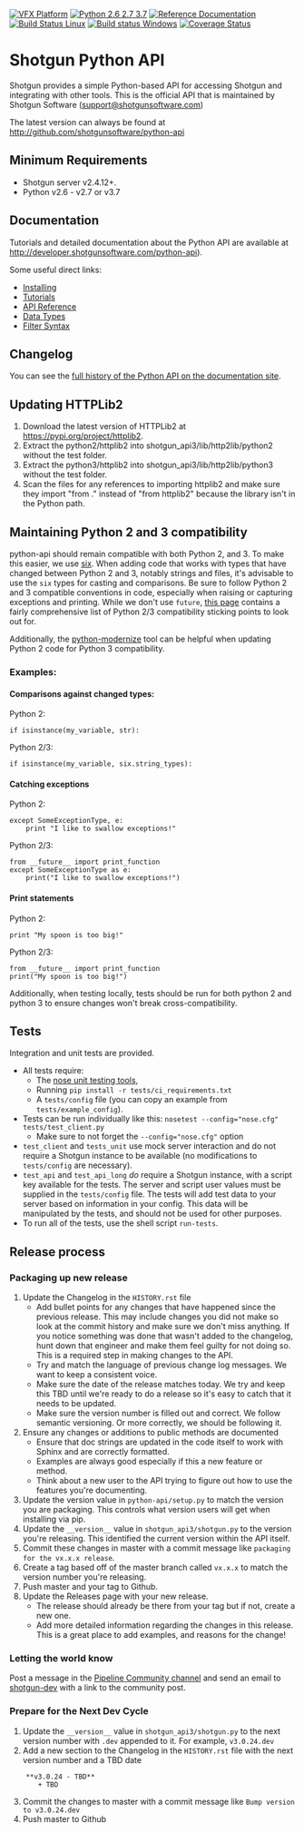 [![VFX Platform](https://img.shields.io/badge/vfxplatform-2020-blue.svg)](http://www.vfxplatform.com/)
[![Python 2.6 2.7 3.7](https://img.shields.io/badge/python-2.6%20%7C%202.7%20%7C%203.7-blue.svg)](https://www.python.org/)
[![Reference Documentation](http://img.shields.io/badge/doc-reference-blue.svg)](http://developer.shotgunsoftware.com/python-api)
[![Build Status Linux](https://secure.travis-ci.org/shotgunsoftware/python-api.svg?branch=master)](http://travis-ci.org/shotgunsoftware/python-api)
[![Build status Windows](https://ci.appveyor.com/api/projects/status/slvw7u4jatvdly98/branch/master?svg=true
)](https://ci.appveyor.com/project/jfboismenu/python-api/branch/master)
[![Coverage Status](https://coveralls.io/repos/github/shotgunsoftware/python-api/badge.svg?branch=master)](https://coveralls.io/github/shotgunsoftware/python-api?branch=master)

# Shotgun Python API

Shotgun provides a simple Python-based API for accessing Shotgun and integrating with other tools. This is the official API that is maintained by Shotgun Software (support@shotgunsoftware.com)

The latest version can always be found at http://github.com/shotgunsoftware/python-api

## Minimum Requirements

* Shotgun server v2.4.12+.
* Python v2.6 - v2.7 or v3.7

## Documentation
Tutorials and detailed documentation about the Python API are available at http://developer.shotgunsoftware.com/python-api).

Some useful direct links:

* [Installing](http://developer.shotgunsoftware.com/python-api/installation.html)
* [Tutorials](http://developer.shotgunsoftware.com/python-api/cookbook/tutorials.html)
* [API Reference](http://developer.shotgunsoftware.com/python-api/reference.html)
* [Data Types](http://developer.shotgunsoftware.com/python-api/reference.html#data-types)
* [Filter Syntax](http://developer.shotgunsoftware.com/python-api/reference.html#filter-syntax)

## Changelog

You can see the [full history of the Python API on the documentation site](http://developer.shotgunsoftware.com/python-api/changelog.html).

## Updating HTTPLib2

1. Download the latest version of HTTPLib2 at https://pypi.org/project/httplib2.
2. Extract the python2/httplib2 into shotgun_api3/lib/http2lib/python2 without the test folder.
3. Extract the python3/httplib2 into shotgun_api3/lib/http2lib/python3 without the test folder.
4. Scan the files for any references to importing httplib2 and make sure they import "from ." instead of "from httplib2" because the library isn't in the Python path.

## Maintaining Python 2 and 3 compatibility

python-api should remain compatible with both Python 2, and 3.  To make this easier, we use [six](https://six.readthedocs.io/).  When adding code that works with types that have changed between Python 2 and 3, notably strings and files, it's advisable to use the `six` types for casting and comparisons. Be sure to follow Python 2 and 3 compatible conventions in code, especially when raising or capturing exceptions and printing. While we don't use `future`, [this page](https://python-future.org/compatible_idioms.html) contains a fairly comprehensive list of Python 2/3 compatibility sticking points to look out for.

Additionally, the [python-modernize](https://python-modernize.readthedocs.io/en/latest/) tool can be helpful when updating Python 2 code for Python 3 compatibility.

### Examples:

#### Comparisons against changed types:

Python 2:

```
if isinstance(my_variable, str):
```

Python 2/3:

```
if isinstance(my_variable, six.string_types):
```

#### Catching exceptions

Python 2:

```
except SomeExceptionType, e:
    print "I like to swallow exceptions!"
```

Python 2/3:

```
from __future__ import print_function
except SomeExceptionType as e:
    print("I like to swallow exceptions!")
```

#### Print statements

Python 2:

```
print "My spoon is too big!"
```

Python 2/3:

```
from __future__ import print_function
print("My spoon is too big!")
```


Additionally, when testing locally, tests should be run for both python 2 and python 3 to ensure changes won't break cross-compatibility.

## Tests

Integration and unit tests are provided.

- All tests require:
    - The [nose unit testing tools](http://nose.readthedocs.org),
    - Running `pip install -r tests/ci_requirements.txt`
    - A `tests/config` file (you can copy an example from `tests/example_config`).
- Tests can be run individually like this: `nosetest --config="nose.cfg" tests/test_client.py`
    - Make sure to not forget the `--config="nose.cfg"` option
- `test_client` and `tests_unit` use mock server interaction and do not require a Shotgun instance to be available (no modifications to `tests/config` are necessary).
- `test_api` and `test_api_long` *do* require a Shotgun instance, with a script key available for the tests. The server and script user values must be supplied in the `tests/config` file. The tests will add test data to your server based on information in your config. This data will be manipulated by the tests, and should not be used for other purposes.
- To run all of the tests, use the shell script `run-tests`.

## Release process

### Packaging up new release

1) Update the Changelog in the `HISTORY.rst` file
    - Add bullet points for any changes that have happened since the previous release. This may include changes you did not make so look at the commit history and make sure we don't miss anything. If you notice something was done that wasn't added to the changelog, hunt down that engineer and make them feel guilty for not doing so. This is a required step in making changes to the API.
    - Try and match the language of previous change log messages. We want to keep a consistent voice.
    - Make sure the date of the release matches today. We try and keep this TBD until we're ready to do a release so it's easy to catch that it needs to be updated.
    - Make sure the version number is filled out and correct. We follow semantic versioning. Or more correctly, we should be following it.
2) Ensure any changes or additions to public methods are documented
    - Ensure that doc strings are updated in the code itself to work with Sphinx and are correctly formatted.
    - Examples are always good especially if this a new feature or method.
    - Think about a new user to the API trying to figure out how to use the features you're documenting.
3) Update the version value in `python-api/setup.py`  to match the version you are packaging. This controls what version users will get when installing via pip.
4) Update the `__version__` value in `shotgun_api3/shotgun.py` to the version you're releasing. This identified the current version within the API itself.
5) Commit these changes in master with a commit message like `packaging for the vx.x.x release`.
6) Create a tag based off of the master branch called `vx.x.x` to match the version number you're releasing.
7) Push master and your tag to Github.
8) Update the Releases page with your new release.
    - The release should already be there from your tag but if not, create a new one.
    - Add more detailed information regarding the changes in this release. This is a great place to add examples, and reasons for the change!

### Letting the world know
Post a message in the [Pipeline Community channel](https://community.shotgunsoftware.com/c/pipeline) and send an email to [shotgun-dev](https://groups.google.com/a/shotgunsoftware.com/forum/#!forum/shotgun-dev) with a link to the community post.

### Prepare for the Next Dev Cycle
1) Update the `__version__` value in `shotgun_api3/shotgun.py` to the next version number with `.dev` appended to it. For example, `v3.0.24.dev`
2) Add a new section to the Changelog in the `HISTORY.rst` file with the next version number and a TBD date
```
    **v3.0.24 - TBD**
       + TBD
```
3) Commit the changes to master with a commit message like `Bump version to v3.0.24.dev`
4) Push master to Github
